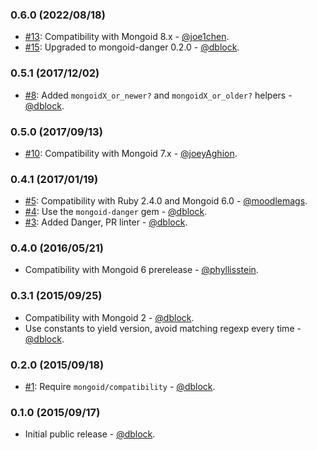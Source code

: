 ### 0.6.0 (2022/08/18)

* [#13](https://github.com/mongoid/mongoid-compatibility/pull/13): Compatibility with Mongoid 8.x - [@joe1chen](https://github.com/joe1chen).
* [#15](https://github.com/mongoid/mongoid-compatibility/pull/15): Upgraded to mongoid-danger 0.2.0 - [@dblock](https://github.com/dblock).

### 0.5.1 (2017/12/02)

* [#8](https://github.com/mongoid/mongoid-compatibility/issues/8): Added `mongoidX_or_newer?` and `mongoidX_or_older?` helpers - [@dblock](https://github.com/dblock).

### 0.5.0 (2017/09/13)

* [#10](https://github.com/mongoid/mongoid-compatibility/pull/10): Compatibility with Mongoid 7.x - [@joeyAghion](https://github.com/joeyAghion).

### 0.4.1 (2017/01/19)

* [#5](https://github.com/mongoid/mongoid-compatibility/pull/5): Compatibility with Ruby 2.4.0 and Mongoid 6.0 - [@moodlemags](https://github.com/moodlemags).
* [#4](https://github.com/mongoid/mongoid-compatibility/pull/4): Use the `mongoid-danger` gem - [@dblock](https://github.com/dblock).
* [#3](https://github.com/mongoid/mongoid-compatibility/pull/3): Added Danger, PR linter - [@dblock](https://github.com/dblock).

### 0.4.0 (2016/05/21)

* Compatibility with Mongoid 6 prerelease - [@phyllisstein](https://github.com/phyllisstein).

### 0.3.1 (2015/09/25)

* Compatibility with Mongoid 2 - [@dblock](https://github.com/dblock).
* Use constants to yield version, avoid matching regexp every time - [@dblock](https://github.com/dblock).

### 0.2.0 (2015/09/18)

* [#1](https://github.com/mongoid/mongoid-compatibility/issues/1): Require `mongoid/compatibility` - [@dblock](https://github.com/dblock).

### 0.1.0 (2015/09/17)

* Initial public release - [@dblock](https://github.com/dblock).
